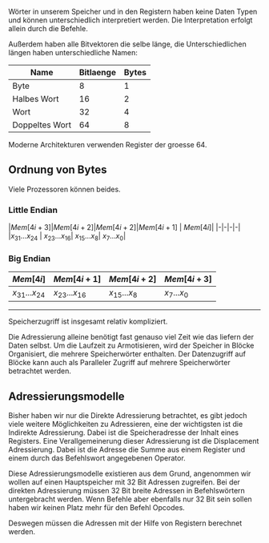 
Wörter in unserem Speicher und in den Registern haben keine Daten Typen und können unterschiedlich interpretiert werden.
Die Interpretation erfolgt allein durch die Befehle.

Außerdem haben alle Bitvektoren die selbe länge, die Unterschiedlichen längen haben unterschiedliche Namen:

|Name|Bitlaenge|Bytes|
|------|----------|------|
|Byte | 8 |1
|Halbes Wort| 16 | 2|
|Wort|32|4|
|Doppeltes Wort|64|8|


Moderne Architekturen verwenden Register der groesse $64$.

## Ordnung von Bytes

Viele Prozessoren können beides.

### Little Endian

|$Mem[4i + 3]$|$Mem[4i + 2]$|$Mem[4i + 2]$|$Mem[4i + 1]$ | $Mem[4i]$|
|-|-|-|-|
|$x_{31} ... x_{24}$ | $x_{23} ... x_{16}$| $x_{15} ... x_{8}$| $x_7 ... x_0$|

### Big Endian

|$Mem[4i]$|$Mem[4i + 1]$|$Mem[4i+2]$| $Mem[4i + 3]$|
|-|-|-|-|
|$x_{31} ... x_{24}$| $x_{23} ... x_{16}$| $x_{15}...x_{8}$| $x_7 ... x_0$|

---

Speicherzugriff ist insgesamt relativ kompliziert.

Die Adressierung alleine benötigt fast genauso viel Zeit wie das liefern der Daten selbst. Um die Laufzeit zu Armotisieren, wird der Speicher in Blöcke Organisiert, die mehrere Speicherwörter enthalten. Der Datenzugriff auf Blöcke kann auch als Paralleler Zugriff auf mehrere Speicherwörter betrachtet werden. 


## Adressierungsmodelle

Bisher haben wir nur die Direkte Adressierung betrachtet, es gibt jedoch viele weitere Möglichkeiten zu Adressieren, eine der wichtigsten ist die Indirekte Adressierung. Dabei ist die Speicheradresse der Inhalt eines Registers. Eine Verallgemeinerung dieser Adressierung ist die  Displacement Adressierung. Dabei ist die Adresse die Summe aus einem Register und einem durch das Befehlswort angegebenen Operator.

Diese Adressierungsmodelle existieren aus dem Grund, angenommen wir wollen auf einen Hauptspeicher mit 32 Bit Adressen zugreifen. Bei der direkten Adressierung müssen 32 Bit breite Adressen in Befehlswörtern untergebracht werden. Wenn Befehle aber ebenfalls nur 32 Bit sein sollen haben wir keinen Platz mehr für den Befehl Opcodes.

Deswegen müssen die Adressen mit der Hilfe von Registern berechnet werden.


